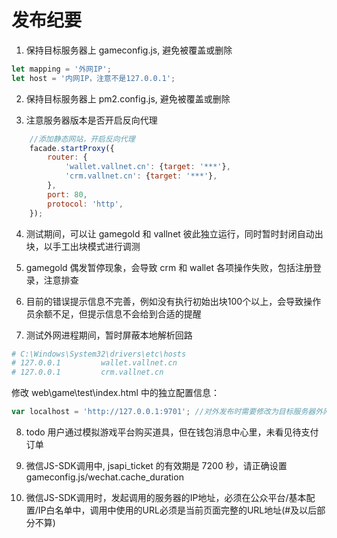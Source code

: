 # 发布纪要

1. 保持目标服务器上 gameconfig.js, 避免被覆盖或删除
```js
let mapping = '外网IP';
let host = '内网IP，注意不是127.0.0.1';
```

2. 保持目标服务器上 pm2.config.js, 避免被覆盖或删除

3. 注意服务器版本是否开启反向代理
```js
    //添加静态网站，开启反向代理
    facade.startProxy({
        router: {
            'wallet.vallnet.cn': {target: '***'},
            'crm.vallnet.cn': {target: '***'},
        },
        port: 80,
        protocol: 'http',
    });
```

4. 测试期间，可以让 gamegold 和 vallnet 彼此独立运行，同时暂时封闭自动出块，以手工出块模式进行调测

5. gamegold 偶发暂停现象，会导致 crm 和 wallet 各项操作失败，包括注册登录，注意排查

6. 目前的错误提示信息不完善，例如没有执行初始出块100个以上，会导致操作员余额不足，但提示信息不会给到合适的提醒

7. 测试外网进程期间，暂时屏蔽本地解析回路 

```bash
# C:\Windows\System32\drivers\etc\hosts
# 127.0.0.1 		wallet.vallnet.cn
# 127.0.0.1 		crm.vallnet.cn
```

修改 web\game\test\index.html 中的独立配置信息：
```js
var localhost = 'http://127.0.0.1:9701'; //对外发布时需要修改为目标服务器外网地址
```

8. todo 用户通过模拟游戏平台购买道具，但在钱包消息中心里，未看见待支付订单

9. 微信JS-SDK调用中, jsapi_ticket 的有效期是 7200 秒，请正确设置 gameconfig.js/wechat.cache_duration

10. 微信JS-SDK调用时，发起调用的服务器的IP地址，必须在公众平台/基本配置/IP白名单中，调用中使用的URL必须是当前页面完整的URL地址(#及以后部分不算)
